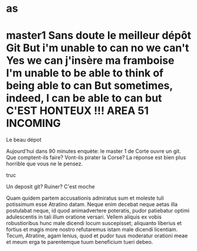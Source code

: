 as
=======
master1
Sans doute le meilleur dépôt Git 
But i'm unable to can
no we can't
Yes we can
j'insère ma framboise
I'm unable to be able to think of being able to can
But sometimes, indeed, I can be able to can
but C'EST HONTEUX !!! AREA 51 INCOMING
=======
Le beau dépot


Aujourd'hui dans 90 minutes enquète: le master 1 de Corte ouvre un git. Que comptent-ils faire? Vont-ils pirater la Corse? La réponse est bien plus horrible que vous ne le pensez.

truc

Un deposit git? Ruiner? C'est moche

Quam quidem partem accusationis admiratus sum et moleste tuli potissimum esse Atratino datam. Neque enim decebat neque aetas illa postulabat neque, id quod animadvertere poteratis, pudor patiebatur optimi adulescentis in tali illum oratione versari. Vellem aliquis ex vobis robustioribus hunc male dicendi locum suscepisset; aliquanto liberius et fortius et magis more nostro refutaremus istam male dicendi licentiam. Tecum, Atratine, agam lenius, quod et pudor tuus moderatur orationi meae et meum erga te parentemque tuum beneficium tueri debeo.

